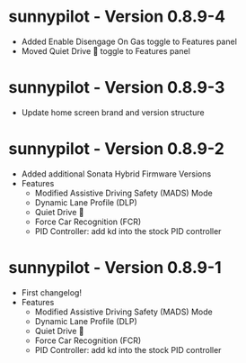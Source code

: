 sunnypilot - Version 0.8.9-4
========================
 * Added Enable Disengage On Gas toggle to Features panel
 * Moved Quiet Drive 🤫 toggle to Features panel

sunnypilot - Version 0.8.9-3
========================
 * Update home screen brand and version structure

sunnypilot - Version 0.8.9-2
========================
 * Added additional Sonata Hybrid Firmware Versions
 * Features
   * Modified Assistive Driving Safety (MADS) Mode
   * Dynamic Lane Profile (DLP)
   * Quiet Drive 🤫
   * Force Car Recognition (FCR)
   * PID Controller: add kd into the stock PID controller

sunnypilot - Version 0.8.9-1
========================
 * First changelog!
 * Features
   * Modified Assistive Driving Safety (MADS) Mode
   * Dynamic Lane Profile (DLP)
   * Quiet Drive 🤫
   * Force Car Recognition (FCR)
   * PID Controller: add kd into the stock PID controller

